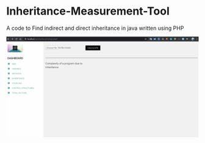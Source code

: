 # Inheritance-Measurement-Tool
A code to Find indirect and direct inheritance in java  written using PHP

![demo gif](demo/demo.gif)
